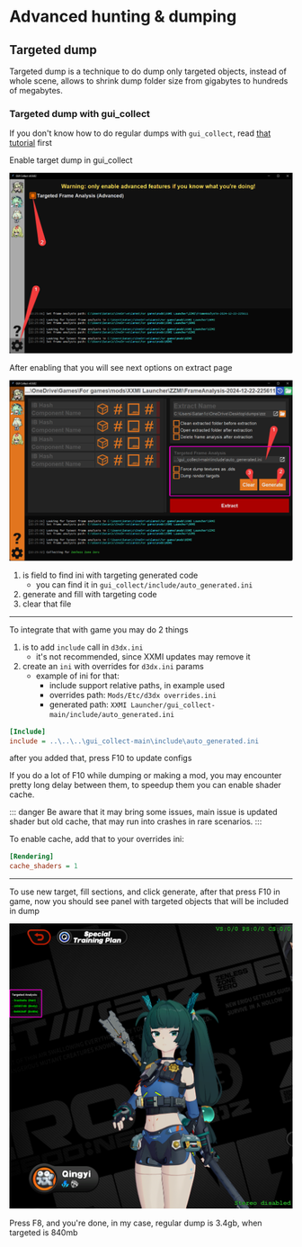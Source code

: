 # Advanced hunting & dumping

## Targeted dump

Targeted dump is a technique to do dump only targeted objects, instead of whole scene,
allows to shrink dump folder size from gigabytes to hundreds of megabytes. 

### Targeted dump with gui_collect

If you don't know how to do regular dumps with `gui_collect`, read [that tutorial](../guides/hunting.md) first

Enable target dump in gui_collect

![settings](img/target_dump/gui_collect/settings.png)

After enabling that you will see next options on extract page

![ui](img/target_dump/gui_collect/ui.png)

1. is field to find ini with targeting generated code
   - you can find it in `gui_collect/include/auto_generated.ini`
2. generate and fill with targeting code
3. clear that file

---

To integrate that with game you may do 2 things
1. is to add `include` call in `d3dx.ini`
   - it's not recommended, since XXMI updates may remove it
2. create an `ini` with overrides for `d3dx.ini` params
   - example of ini for that:
      - include support relative paths, in example used
      - overrides path: `Mods/Etc/d3dx overrides.ini`
      - generated path: `XXMI Launcher/gui_collect-main/include/auto_generated.ini`
```ini
[Include]
include = ..\..\..\gui_collect-main\include\auto_generated.ini
```

after you added that, press F10 to update configs

If you do a lot of F10 while dumping or making a mod, you may encounter pretty long delay between them,
to speedup them you can enable shader cache.

::: danger
Be aware that it may bring some issues,
main issue is updated shader but old cache, that may run into crashes in rare scenarios.
:::

To enable cache, add that to your overrides ini:
```ini
[Rendering]
cache_shaders = 1
```

---

To use new target, fill sections, and click generate, after that press F10 in game,
now you should see panel with targeted objects that will be included in dump

![targets_panel](img/target_dump/gui_collect/targets_panel.png)

Press F8, and you're done, in my case, regular dump is 3.4gb, when targeted is 840mb